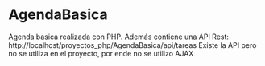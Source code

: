 # AgendaBasica
Agenda basica realizada con PHP. 
Además contiene una API Rest: http://localhost/proyectos_php/AgendaBasica/api/tareas
Existe la API pero no se utiliza en el proyecto, por ende no se utilizo AJAX
